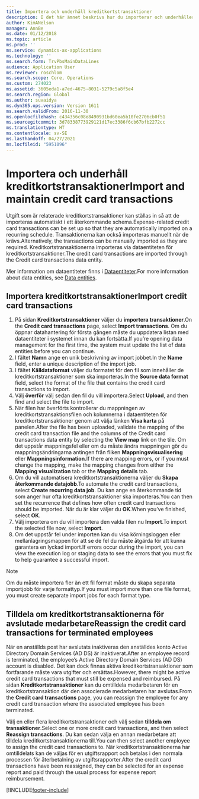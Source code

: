```yaml
---
title: Importera och underhåll kreditkortstransaktioner
description: I det här ämnet beskrivs hur du importerar och underhåller utgifter för kreditkortstransaktioner. Dessa transaktioner kan ställas in så att de importeras automatiskt till ett återkommande schema, eller så kan de importeras manuellt efter behov.
author: KimANelson
manager: AnnBe
ms.date: 01/12/2018
ms.topic: article
ms.prod: ''
ms.service: dynamics-ax-applications
ms.technology: ''
ms.search.form: TrvPbsMainDataLines
audience: Application User
ms.reviewer: roschlom
ms.search.scope: Core, Operations
ms.custom: 274023
ms.assetid: 3605eda1-a7ed-4675-8031-5279c5a8f5e4
ms.search.region: Global
ms.author: suvaidya
ms.dyn365.ops.version: Version 1611
ms.search.validFrom: 2016-11-30
ms.openlocfilehash: c434356c08e8490931bd60ea5b10fe2706cb0f51
ms.sourcegitcommit: 3d78338773929121d17ec3386f6cb67bfb2272cc
ms.translationtype: HT
ms.contentlocale: sv-SE
ms.lasthandoff: 04/27/2021
ms.locfileid: "5951096"
---
```

# <a name="import-and-maintain-credit-card-transactions"></a><span data-ttu-id="9447e-104">Importera och underhåll kreditkortstransaktioner</span><span class="sxs-lookup"><span data-stu-id="9447e-104">Import and maintain credit card transactions</span></span>

<span data-ttu-id="9447e-105">Utgift som är relaterade kreditkortstransaktioner kan ställas in så att de importeras automatiskt i ett återkommande schema.</span><span class="sxs-lookup"><span data-stu-id="9447e-105">Expense-related credit card transactions can be set up so that they are automatically imported on a recurring schedule.</span></span> <span data-ttu-id="9447e-106">Transaktionerna kan också importeras manuellt när de krävs.</span><span class="sxs-lookup"><span data-stu-id="9447e-106">Alternatively, the transactions can be manually imported as they are required.</span></span> <span data-ttu-id="9447e-107">Kreditkortstransaktionerna importeras via dataentiteten för kreditkortstransaktioner.</span><span class="sxs-lookup"><span data-stu-id="9447e-107">The credit card transactions are imported through the Credit card transactions data entity.</span></span>

<span data-ttu-id="9447e-108">Mer information om dataentiteter finns i [Dataentiteter](/dynamics365/fin-ops-core/dev-itpro/data-entities/data-entities).</span><span class="sxs-lookup"><span data-stu-id="9447e-108">For more information about data entities, see [Data entities](/dynamics365/fin-ops-core/dev-itpro/data-entities/data-entities).</span></span>

## <a name="import-credit-card-transactions"></a><span data-ttu-id="9447e-109">Importera kreditkortstransaktioner</span><span class="sxs-lookup"><span data-stu-id="9447e-109">Import credit card transactions</span></span>

1. <span data-ttu-id="9447e-110">På sidan **Kreditkortstransaktioner** väljer du **importera transaktioner**.</span><span class="sxs-lookup"><span data-stu-id="9447e-110">On the **Credit card transactions** page, select **Import transactions**.</span></span> <span data-ttu-id="9447e-111">Om du öppnar datahantering för första gången måste du uppdatera listan med dataentiteter i systemet innan du kan fortsätta.</span><span class="sxs-lookup"><span data-stu-id="9447e-111">If you’re opening data management for the first time, the system must update the list of data entities before you can continue.</span></span>
2. <span data-ttu-id="9447e-112">I fältet **Namn** ange en unik beskrivning av import jobbet.</span><span class="sxs-lookup"><span data-stu-id="9447e-112">In the **Name** field, enter a unique description of the import job.</span></span>
3. <span data-ttu-id="9447e-113">I fältet **Källdataformat** väljer du formatet för den fil som innehåller de kreditkortstransaktioner som ska importeras.</span><span class="sxs-lookup"><span data-stu-id="9447e-113">In the **Source data format** field, select the format of the file that contains the credit card transactions to import.</span></span>
4. <span data-ttu-id="9447e-114">Välj **överför** välj sedan den fil du vill importera.</span><span class="sxs-lookup"><span data-stu-id="9447e-114">Select **Upload**, and then find and select the file to import.</span></span>
5. <span data-ttu-id="9447e-115">När filen har överförts kontrollerar du mappningen av kreditkortstransaktionsfilen och kolumnerna i dataentiteten för kreditkortstransaktioner genom att välja länken **Visa karta** på panelen.</span><span class="sxs-lookup"><span data-stu-id="9447e-115">After the file has been uploaded, validate the mapping of the credit card transaction file and the columns of the Credit card transactions data entity by selecting the **View map** link on the tile.</span></span> <span data-ttu-id="9447e-116">Om det uppstår mappningsfel eller om du måste ändra mappningen gör du mappningsändringarna antingen från fliken **Mappningsvisualisering** eller **Mappningsinformation**.</span><span class="sxs-lookup"><span data-stu-id="9447e-116">If there are mapping errors, or if you must change the mapping, make the mapping changes from either the **Mapping visualization** tab or the **Mapping details** tab.</span></span>
6. <span data-ttu-id="9447e-117">Om du vill automatisera kreditkortstransaktionerna väljer du **Skapa återkommande datajobb**.</span><span class="sxs-lookup"><span data-stu-id="9447e-117">To automate the credit card transactions, select **Create recurring data job**.</span></span> <span data-ttu-id="9447e-118">Du kan ange en återkommande tid som anger hur ofta kreditkortstransaktioner ska importeras.</span><span class="sxs-lookup"><span data-stu-id="9447e-118">You can then set the recurrence that defines how often credit card transactions should be imported.</span></span> <span data-ttu-id="9447e-119">När du är klar väljer du **OK**.</span><span class="sxs-lookup"><span data-stu-id="9447e-119">When you’ve finished, select **OK**.</span></span>
7. <span data-ttu-id="9447e-120">Välj importera om du vill importera den valda filen nu **Import**.</span><span class="sxs-lookup"><span data-stu-id="9447e-120">To import the selected file now, select **Import**.</span></span>
8. <span data-ttu-id="9447e-121">Om det uppstår fel under importen kan du visa körningsloggen eller mellanlagringsmappen för att se de fel du måste åtgärda för att kunna garantera en lyckad import.</span><span class="sxs-lookup"><span data-stu-id="9447e-121">If errors occur during the import, you can view the execution log or staging data to see the errors that you must fix to help guarantee a successful import.</span></span>

> [!NOTE]
> <span data-ttu-id="9447e-122">Om du måste importera fler än ett fil format måste du skapa separata importjobb för varje formattyp.</span><span class="sxs-lookup"><span data-stu-id="9447e-122">If you must import more than one file format, you must create separate import jobs for each format type.</span></span>

## <a name="reassign-the-credit-card-transactions-for-terminated-employees"></a><span data-ttu-id="9447e-123">Tilldela om kreditkortstransaktionerna för avslutade medarbetare</span><span class="sxs-lookup"><span data-stu-id="9447e-123">Reassign the credit card transactions for terminated employees</span></span>

<span data-ttu-id="9447e-124">När en anställds post har avslutats inaktiveras den anställdes konto Active Directory Domain Services (AD DS) är inaktiverat.</span><span class="sxs-lookup"><span data-stu-id="9447e-124">After an employee record is terminated, the employee’s Active Directory Domain Services (AD DS) account is disabled.</span></span> <span data-ttu-id="9447e-125">Det kan dock finnas aktiva kreditkortstransaktioner som fortfarande måste vara utgifter och ersättas.</span><span class="sxs-lookup"><span data-stu-id="9447e-125">However, there might be active credit card transactions that must still be expensed and reimbursed.</span></span> <span data-ttu-id="9447e-126">På sidan **Kreditkortstransaktioner** kan du omtilldela medarbetaren för en kreditkortstransaktion där den associerade medarbetaren har avslutas.</span><span class="sxs-lookup"><span data-stu-id="9447e-126">From the **Credit card transactions** page, you can reassign the employee for any credit card transaction where the associated employee has been terminated.</span></span>

<span data-ttu-id="9447e-127">Välj en eller flera kreditkortstransaktioner och välj sedan **tilldela om transaktioner**.</span><span class="sxs-lookup"><span data-stu-id="9447e-127">Select one or more credit card transactions, and then select **Reassign transactions**.</span></span> <span data-ttu-id="9447e-128">Du kan sedan välja en annan medarbetare att tilldela kreditkortstransaktionerna till.</span><span class="sxs-lookup"><span data-stu-id="9447e-128">You can then select another employee to assign the credit card transactions to.</span></span> <span data-ttu-id="9447e-129">När kreditkortstransaktionerna har omtilldelats kan de väljas för en utgiftsrapport och betalas i den normala processen för återbetalning av utgiftsrapporter.</span><span class="sxs-lookup"><span data-stu-id="9447e-129">After the credit card transactions have been reassigned, they can be selected for an expense report and paid through the usual process for expense report reimbursement.</span></span>


[!INCLUDE[footer-include](../includes/footer-banner.md)]